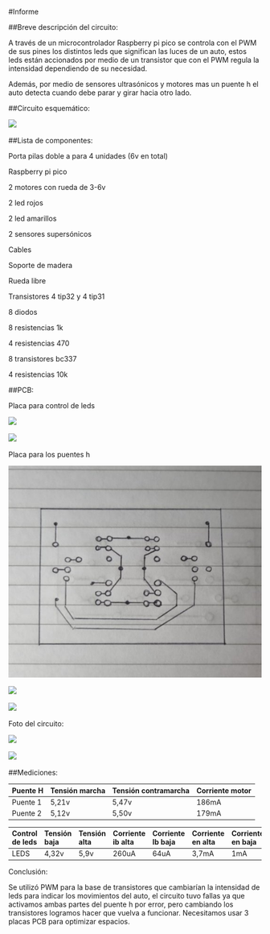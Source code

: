 ﻿#Informe

##Breve descripción del circuito:

A través de un microcontrolador Raspberry pi pico se controla con el PWM de sus pines los distintos leds que significan las luces de un auto, estos leds están accionados por medio de un transistor que con el PWM regula la intensidad dependiendo de su necesidad.

Además, por medio de sensores ultrasónicos y motores mas un puente h el auto detecta cuando debe parar y girar hacia otro lado.

##Circuito esquemático:

![](Aspose.Words.f46ab5f4-db4e-4f3f-a501-7d335aebcfb3.001.png)

##Lista de componentes:

Porta pilas doble a para 4 unidades (6v en total)

Raspberry pi pico

2 motores con rueda de 3-6v

2 led rojos

2 led amarillos

2 sensores supersónicos

Cables

Soporte de madera

Rueda libre

Transistores 4 tip32 y 4 tip31

8 diodos 

8 resistencias 1k 

4 resistencias 470

8 transistores bc337

4 resistencias 10k

##PCB:

Placa para control de leds

![](f46ab5f4-db4e-4f3f-a501-7d335aebcfb3.002.png)

![](f46ab5f4-db4e-4f3f-a501-7d335aebcfb3.003.png)

Placa para los puentes h

![](f46ab5f4-db4e-4f3f-a501-7d335aebcfb3.004.jpeg)

![](f46ab5f4-db4e-4f3f-a501-7d335aebcfb3.005.png)

![](f46ab5f4-db4e-4f3f-a501-7d335aebcfb3.006.png)

Foto del circuito:

![](f46ab5f4-db4e-4f3f-a501-7d335aebcfb3.007.png)

![](f46ab5f4-db4e-4f3f-a501-7d335aebcfb3.008.png)

##Mediciones:


|Puente H|Tensión marcha|Tensión contramarcha|Corriente motor|
| :- | :- | :- | :- |
|Puente 1|5,21v|5,47v|186mA|
|Puente 2|5,12v|5,50v|179mA|




|Control de leds|Tensión baja|Tensión alta|Corriente ib alta|Corriente Ib baja|Corriente en alta|Corriente en baja|
| :- | :- | :- | :- | :- | :- | :- |
|LEDS|4,32v|5,9v|260uA|64uA|3,7mA|1mA|
Conclusión:

Se utilizó PWM para la base de transistores que cambiarían la intensidad de leds para indicar los movimientos del auto, el circuito tuvo fallas ya que activamos ambas partes del puente h por error, pero cambiando los transistores logramos hacer que vuelva a funcionar. Necesitamos usar 3 placas PCB para optimizar espacios.

